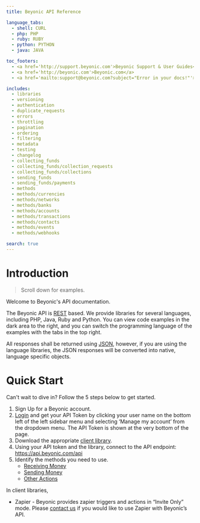 ```yaml
---
title: Beyonic API Reference

language_tabs:
  - shell: CURL
  - php: PHP
  - ruby: RUBY
  - python: PYTHON
  - java: JAVA

toc_footers:
  - <a href='http://support.beyonic.com'>Beyonic Support & User Guides</a>
  - <a href='http://beyonic.com'>Beyonic.com</a>
  - <a href='mailto:support@beyonic.com?subject="Error in your docs!"'>Found an error?</a>

includes:
  - libraries
  - versioning
  - authentication
  - duplicate_requests
  - errors
  - throttling
  - pagination
  - ordering
  - filtering
  - metadata
  - testing
  - changelog
  - collecting_funds
  - collecting_funds/collection_requests
  - collecting_funds/collections
  - sending_funds
  - sending_funds/payments
  - methods
  - methods/currencies
  - methods/networks
  - methods/banks
  - methods/accounts
  - methods/transactions
  - methods/contacts
  - methods/events
  - methods/webhooks

search: true
---
```

# Introduction

> Scroll down for examples.

Welcome to Beyonic's API documentation.

The Beyonic API is [REST](http://en.wikipedia.org/wiki/Representational_state_transfer) based. We provide libraries for several languages, including PHP, Java, Ruby and Python. You can view code examples in the dark area to the right, and you can switch the programming language of the examples with the tabs in the top right.

All responses shall be returned using [JSON](http://www.json.org/), however, if you are using the language libraries, the JSON responses will be converted into native, language specific objects.

# Quick Start

Can't wait to dive in? Follow the 5 steps below to get started.

1. Sign Up for a Beyonic account.
2. [Login](https://app.beyonic.com/) and get your API Token by clicking your user name on the bottom left of the left sidebar menu and selecting ‘Manage my account’ from the dropdown menu. The API Token is shown at the very bottom of the page.
3. Download the appropriate [client library](https://apidocs.beyonic.com/#client-libraries).
4. Using your API token and the library, connect to the API endpoint: https://api.beyonic.com/api
5. Identify the methods you need to use.
   - [Receiving Money](https://apidocs.beyonic.com/#receiving-money)
   - [Sending Money](https://apidocs.beyonic.com/#sending-money)
   - [Other Actions](https://apidocs.beyonic.com/#other-actions)

In client libraries, 

- Zapier - Beyonic provides zapier triggers and actions in “Invite Only” mode. Please [contact us](mailto:enterprise-support@mfsafrica.com) if you would like to use Zapier with Beyonic’s API.
